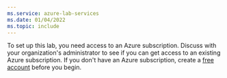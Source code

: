 ```yaml
---
ms.service: azure-lab-services
ms.date: 01/04/2022
ms.topic: include
---
```


To set up this lab, you need access to an Azure subscription. Discuss with your organization's administrator to see if you can get access to an existing Azure subscription. If you don't have an Azure subscription, create a [free account](https://azure.microsoft.com/pricing/purchase-options/azure-account?cid=msft_learn) before you begin.

